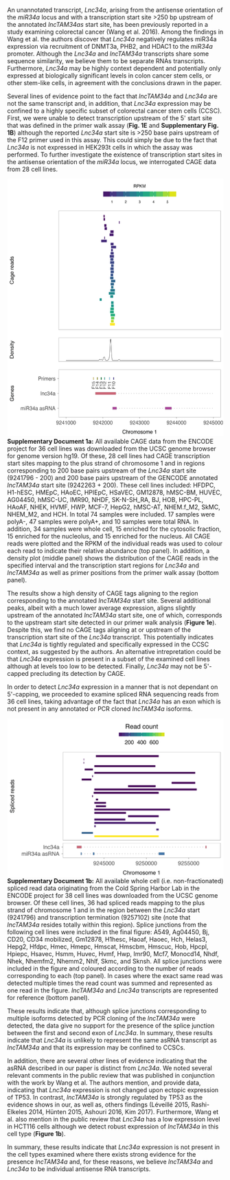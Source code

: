 
An unannotated transcript, _Lnc34a_, arising from the antisense orientation of the _miR34a_ locus and with a transcription start site >250 bp upstream of the annotated _lncTAM34as_ start site, has been previously reported in a study examining colorectal cancer (Wang et al. 2016). Among the findings in Wang et al. the authors discover that _Lnc34a_ negatively regulates miR34a expression via recruitment of DNMT3a, PHB2, and HDAC1 to the _miR34a_ promoter. Although the _Lnc34a_ and _lncTAM34a_ transcripts share some sequence similarity, we believe them to be separate RNAs transcripts. Furthermore, _Lnc34a_ may be highly context dependent and potentially only expressed at biologically significant levels in colon cancer stem cells, or other stem-like cells, in agreement with the conclusions drawn in the paper.

Several lines of evidence point to the fact that _lncTAM34a_ and _Lnc34a_ are not the same transcript and, in addition, that _Lnc34a_ expression may be confined to a highly specific subset of colorectal cancer stem cells (CCSC). First, we were unable to detect transcription upstream of the 5' start site that was defined in the primer walk assay (**Fig. 1E** and **Supplementary Fig. 1B**) although the reported _Lnc34a_ start site is >250 base pairs upstream of the F12 primer used in this assay. This could simply be due to the fact that _Lnc34a_ is not expressed in HEK293t cells in which the assay was performed. To further investigate the existence of transcription start sites in the antisense orientation of the _miR34a_ locus, we interrogated CAGE data from 28 cell lines. 


<img src="https://github.com/GranderLab/miR34a_asRNA_project/raw/master/inst/lnc34a_cage/lnc34a_cage.png" height="600px" />

<div class="caption">
<strong>Supplementary Document 1a:</strong> All available CAGE data from the ENCODE project for 36 cell lines was downloaded from the UCSC genome browser for genome version hg19. Of these, 28 cell lines had CAGE transcription start sites mapping to the plus strand of chromosome 1 and in regions corresponding to 200 base pairs upstream of the <i>Lnc34a</i> start site (9241796 - 200) and 200 base pairs upstream of the GENCODE annotated <i>lncTAM34a</i> start site (9242263 + 200). These cell lines included: HFDPC, H1-hESC, HMEpC, HAoEC, HPIEpC, HSaVEC, GM12878, hMSC-BM, HUVEC, AG04450, hMSC-UC, IMR90, NHDF, SK-N-SH_RA, BJ, HOB, HPC-PL, HAoAF, NHEK, HVMF, HWP, MCF-7, HepG2, hMSC-AT, NHEM.f_M2, SkMC, NHEM_M2, and HCH. In total 74 samples were included. 17 samples were polyA-, 47 samples were polyA+, and 10 samples were total RNA. In addition, 34 samples were whole cell, 15 enriched for the cytosolic fraction, 15 enriched for the nucleolus, and 15 enriched for the nucleus. All CAGE reads were plotted and the RPKM of the individual reads was used to colour each read to indicate their relative abundance (top panel). In addition, a density plot (middle panel) shows the distribution of the CAGE reads in the specified interval and the transcription start regions for <i>Lnc34a</i> and <i>lncTAM34a</i> as well as primer positions from the primer walk assay (bottom panel).
</div>

The results show a high density of CAGE tags aligning to the region corresponding to the annotated _lncTAM34a_ start site. Several additional peaks, albeit with a much lower average expression, aligns slightly upstream of the annotated _lncTAM34a_ start site, one of which, corresponds to the upstream start site detected in our primer walk analysis (**Figure 1e**). Despite this, we find no CAGE tags aligning at or upstream of the transcription start site of the _Lnc34a_ transcript. This potentially indicates that _Lnc34a_ is tightly regulated and specifically expressed in the CCSC context, as suggested by the authors. An alternative intrepretation could be that _Lnc34a_ expression is present in a subset of the examined cell lines although at levels too low to be detected. Finally, _Lnc34a_ may not be 5'-capped precluding its detection by CAGE.

In order to detect _Lnc34a_ expression in a manner that is not dependant on 5'-capping, we proceeded to examine spliced RNA sequencing reads from 36 cell lines, taking advantage of the fact that _Lnc34a_ has an exon which is not present in any annotated or PCR cloned _lncTAM34a_ isoforms. 

<img src="https://github.com/GranderLab/miR34a_asRNA_project/raw/master/inst/lnc34a_splice_jnc/lnc34a_splice_jnc.png" style="display: block; margin: auto;" />

<div class="caption">
<strong>Supplementary Document 1b:</strong>  All available whole cell (i.e. non-fractionated) spliced read data originating from the Cold Spring Harbor Lab in the ENCODE  project for 38 cell lines was downloaded from the UCSC genome browser. Of these cell lines, 36 had spliced reads mapping to the plus strand of chromosome 1 and in the region between the <i>Lnc34a</i> start (9241796) and transcription termination (9257102) site (note that <i>lncTAM34a</i> resides totally within this region). Splice junctions from the following cell lines were included in the final figure: A549, Ag04450, Bj, CD20, CD34 mobilized, Gm12878, H1hesc, Haoaf, Haoec, Hch, Helas3, Hepg2, Hfdpc, Hmec, Hmepc, Hmscat, Hmscbm, Hmscuc, Hob, Hpcpl, Hpiepc, Hsavec, Hsmm, Huvec, Hvmf, Hwp, Imr90, Mcf7, Monocd14, Nhdf, Nhek, Nhemfm2, Nhemm2, Nhlf, Skmc, and Sknsh. All splice junctions were included in the figure and coloured according to the number of reads corresponding to each (top panel). In cases where the exact same read was detected multiple times the read count was summed and represented as one read in the figure. <i>lncTAM34a</i> and <i>Lnc34a</i> transcripts are represented for reference (bottom panel).
</div>

These results indicate that, although splice junctions corresponding to multiple isoforms detected by PCR cloning of the _lncTAM34a_ were detected, the data give no support for the presence of the splice junction between the first and second exon of _Lnc34a_. In summary, these results indicate that _Lnc34a_ is unlikely to represent the same asRNA transcript as _lncTAM34a_ and that its expression may be confined to CCSCs.

In addition, there are several other lines of evidence indicating that the asRNA described in our paper is distinct from _Lnc34a_. We noted several relevant comments in the public review that was published in conjunction with the work by Wang et al. The authors mention, and provide data, indicating that _Lnc34a_ expression is not changed upon ectopic expression of TP53. In contrast, _lncTAM34a_ is strongly regulated by TP53 as the evidence shows in our, as well as, others findings (Léveillé 2015, Rashi-Elkeles 2014, Hünten 2015, Ashouri 2016, Kim 2017). Furthermore, Wang et al. also mention in the public review that _Lnc34a_ has a low expression level in HCT116 cells although we detect robust expression of _lncTAM34a_ in this cell type (**Figure 1b**).

In summary, these results indicate that _Lnc34a_ expression is not present in the cell types examined where there exists strong evidence for the presence _lncTAM34a_ and, for these reasons, we believe _lncTAM34a_ and _Lnc34a_ to be individual antisense RNA transcripts.

